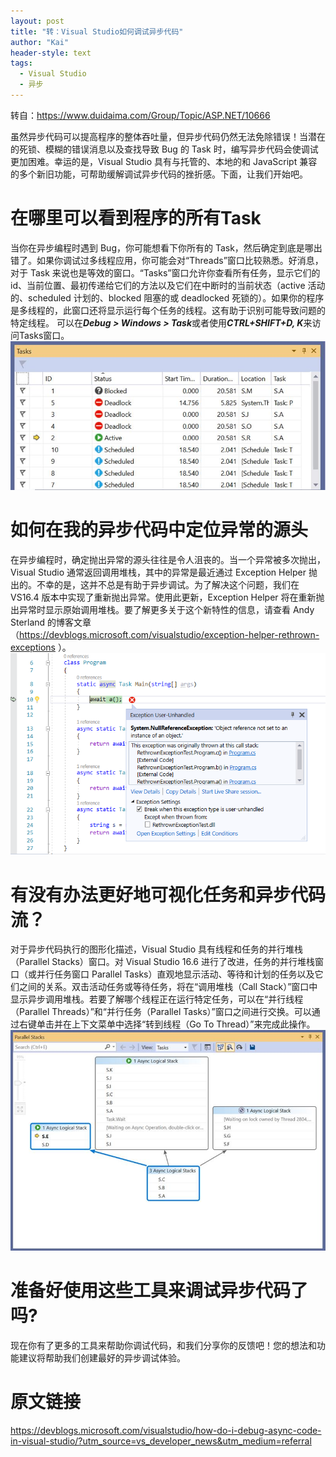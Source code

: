 ```yaml
---
layout: post
title: "转：Visual Studio如何调试异步代码"
author: "Kai"
header-style: text
tags:
  - Visual Studio
  - 异步
---
```


转自：https://www.duidaima.com/Group/Topic/ASP.NET/10666

虽然异步代码可以提高程序的整体吞吐量，但异步代码仍然无法免除错误！当潜在的死锁、模糊的错误消息以及查找导致 Bug 的 Task 时，编写异步代码会使调试更加困难。幸运的是，Visual Studio 具有与托管的、本地的和 JavaScript 兼容的多个新旧功能，可帮助缓解调试异步代码的挫折感。下面，让我们开始吧。

# 在哪里可以看到程序的所有Task
当你在异步编程时遇到 Bug，你可能想看下你所有的 Task，然后确定到底是哪出错了。如果你调试过多线程应用，你可能会对“Threads”窗口比较熟悉。好消息，对于 Task 来说也是等效的窗口。“Tasks”窗口允许你查看所有任务，显示它们的 id、当前位置、最初传递给它们的方法以及它们在中断时的当前状态（active 活动的、scheduled 计划的、blocked 阻塞的或 deadlocked 死锁的）。如果你的程序是多线程的，此窗口还将显示运行每个任务的线程。这有助于识别可能导致问题的特定线程。
可以在***Debug > Windows > Task***或者使用***CTRL+SHIFT+D, K***来访问Tasks窗口。
![20240121215924](https://raw.githubusercontent.com/fannkaii/MyPicBed/master/images/20240121215924.png)


# 如何在我的异步代码中定位异常的源头
在异步编程时，确定抛出异常的源头往往是令人沮丧的。当一个异常被多次抛出，Visual Studio 通常返回调用堆栈，其中的异常是最近通过 Exception Helper 抛出的。不幸的是，这并不总是有助于异步调试。为了解决这个问题，我们在 VS16.4 版本中实现了重新抛出异常。使用此更新，Exception Helper 将在重新抛出异常时显示原始调用堆栈。要了解更多关于这个新特性的信息，请查看 Andy Sterland 的博客文章（https://devblogs.microsoft.com/visualstudio/exception-helper-rethrown-exceptions ）。
![20240121215935](https://raw.githubusercontent.com/fannkaii/MyPicBed/master/images/20240121215935.png)

# 有没有办法更好地可视化任务和异步代码流？
对于异步代码执行的图形化描述，Visual Studio 具有线程和任务的并行堆栈（Parallel Stacks）窗口。对 Visual Studio 16.6 进行了改进，任务的并行堆栈窗口（或并行任务窗口 Parallel Tasks）直观地显示活动、等待和计划的任务以及它们之间的关系。双击活动任务或等待任务，将在“调用堆栈（Call Stack）”窗口中显示异步调用堆栈。若要了解哪个线程正在运行特定任务，可以在“并行线程（Parallel Threads）”和“并行任务（Parallel Tasks）”窗口之间进行交换。可以通过右键单击并在上下文菜单中选择“转到线程（Go To Thread）”来完成此操作。
![20240121215949](https://raw.githubusercontent.com/fannkaii/MyPicBed/master/images/20240121215949.png)

# 准备好使用这些工具来调试异步代码了吗?
现在你有了更多的工具来帮助你调试代码，和我们分享你的反馈吧！您的想法和功能建议将帮助我们创建最好的异步调试体验。

# 原文链接
https://devblogs.microsoft.com/visualstudio/how-do-i-debug-async-code-in-visual-studio/?utm_source=vs_developer_news&utm_medium=referral